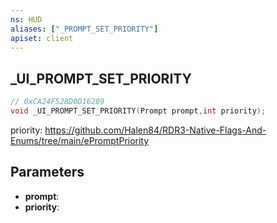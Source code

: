 ```yaml
---
ns: HUD
aliases: ["_PROMPT_SET_PRIORITY"]
apiset: client
---
```

## _UI_PROMPT_SET_PRIORITY

```c
// 0xCA24F528D0D16289
void _UI_PROMPT_SET_PRIORITY(Prompt prompt,int priority);
```

priority: https://github.com/Halen84/RDR3-Native-Flags-And-Enums/tree/main/ePromptPriority

## Parameters
* **prompt**:
* **priority**:



